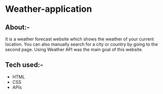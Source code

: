 # Weather-application
## About:-
  It is a weather forecast website which shows the weather of your current location. You can also manually search for a city or country by going to the second page. Using Weather API
  was the main goal of this website.
## Tech used:-
  * HTML
  * CSS
  * APIs
